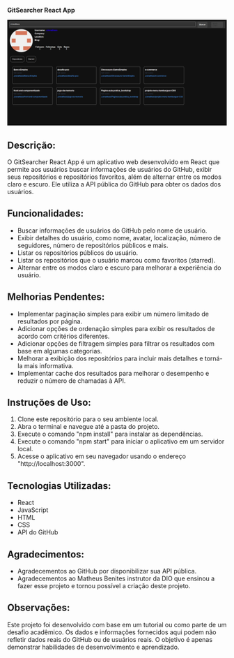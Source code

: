**GitSearcher React App**

![GitSearcher React App](public/gitsearch.png)

Descrição:
-----------------
O GitSearcher React App é um aplicativo web desenvolvido em React que permite aos usuários buscar informações de usuários do GitHub, exibir seus repositórios e repositórios favoritos, além de alternar entre os modos claro e escuro. Ele utiliza a API pública do GitHub para obter os dados dos usuários.

Funcionalidades:
-----------------
- Buscar informações de usuários do GitHub pelo nome de usuário.
- Exibir detalhes do usuário, como nome, avatar, localização, número de seguidores, número de repositórios públicos e mais.
- Listar os repositórios públicos do usuário.
- Listar os repositórios que o usuário marcou como favoritos (starred).
- Alternar entre os modos claro e escuro para melhorar a experiência do usuário.

Melhorias Pendentes:
-----------------
- Implementar paginação simples para exibir um número limitado de resultados por página.
- Adicionar opções de ordenação simples para exibir os resultados de acordo com critérios diferentes.
- Adicionar opções de filtragem simples para filtrar os resultados com base em algumas categorias.
- Melhorar a exibição dos repositórios para incluir mais detalhes e torná-la mais informativa.
- Implementar cache dos resultados para melhorar o desempenho e reduzir o número de chamadas à API.

Instruções de Uso:
-----------------
1. Clone este repositório para o seu ambiente local.
2. Abra o terminal e navegue até a pasta do projeto.
3. Execute o comando "npm install" para instalar as dependências.
4. Execute o comando "npm start" para iniciar o aplicativo em um servidor local.
5. Acesse o aplicativo em seu navegador usando o endereço "http://localhost:3000".

Tecnologias Utilizadas:
-----------------
- React
- JavaScript
- HTML
- CSS
- API do GitHub

Agradecimentos:
-----------------
- Agradecementos ao GitHub por disponibilizar sua API pública.
- Agradecementos ao Matheus Benites instrutor da DIO que ensinou a fazer esse projeto e tornou possível a criação deste projeto.

Observações:
-----------------
Este projeto foi desenvolvido com base em um tutorial ou como parte de um desafio acadêmico. Os dados e informações fornecidos aqui podem não refletir dados reais do GitHub ou de usuários reais. O objetivo é apenas demonstrar habilidades de desenvolvimento e aprendizado.
